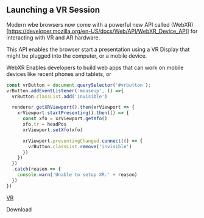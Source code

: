 
## Launching a VR Session

Modern wbe browsers now come with a powerful new API called (WebXR)[https://developer.mozilla.org/en-US/docs/Web/API/WebXR_Device_API] for interacting with VR and AR hardware. 

This API enables the browser start a presentation using a VR Display that might be plugged into the computer, or a mobile device.

WebXR Enables developers to build web apps that can work on mobile devices like recent phones and tablets, or 


```javascript
const vrButton = document.querySelector('#vrbutton');
vrButton.addEventListener('mouseup', () =>{
  vrButton.classList.add('invisible')

  renderer.getXRViewport().then(xrViewport => {
    xrViewport.startPresenting().then(() => {
      const xfo = xrViewport.getXfo()
      xfo.tr = headPos
      xrViewport.setXfo(xfo)

      xrViewport.presentingChanged.connect(() => {
        vrButton.classList.remove('invisible')
      })
    })
  })
  .catch(reason => {
    console.warn('Unable to setup XR:' + reason)
  })
})
```

[VR](./VR.html ':include :type=iframe width=100% height=800px')

<div class="download-section">
  <a class="download-btn" title="Download"
    onClick="downloadTutorial('vr.zip', ['/tutorials/VR.html', '/tutorials/img/vricon.png'])" download>
    Download
  </a>
</div>
<br>
